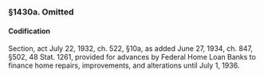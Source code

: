 ### §1430a. Omitted ###

#### Codification ####

Section, act July 22, 1932, ch. 522, §10a, as added June 27, 1934, ch. 847, §502, 48 Stat. 1261, provided for advances by Federal Home Loan Banks to finance home repairs, improvements, and alterations until July 1, 1936.